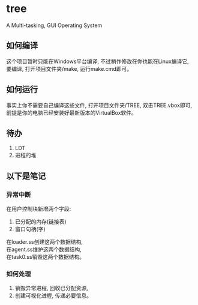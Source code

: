 # tree
A Multi-tasking, GUI Operating System

## 如何编译

这个项目暂时只能在Windows平台编译, 不过稍作修改在你也能在Linux编译它,<br/>
要编译, 打开项目文件夹/make, 运行make.cmd即可。

## 如何运行

事实上你不需要自己编译这些文件, 打开项目文件夹/TREE, 双击TREE.vbox即可,<br/>
前提是你的电脑已经安装好最新版本的VirtualBox软件。

## 待办

1. LDT
2. 进程的堆

## 以下是笔记

### 异常中断

在用户控制块新增两个字段:<br/>

1. 已分配的内存(链接表)
2. 窗口句柄(字)

在loader.ss创建这两个数据结构,<br/>
在agent.ss维护这两个数据结构,<br/>
在task0.ss销毁这两个数据结构。

### 如何处理

1. 销毁异常进程, 回收已分配资源,
2. 创建可视化进程, 传递必要信息。
